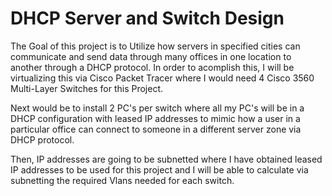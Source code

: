 # DHCP Server and Switch Design
The Goal of this project is to Utilize how servers in specified cities can communicate and send data through many offices in one location to another through a DHCP protocol. In order to acomplish this, I will be virtualizing this via Cisco Packet Tracer where I would need 4 Cisco 3560 Multi-Layer Switches for this Project. 

Next would be to install 2 PC's per switch where all my PC's will be in a DHCP configuration with leased IP addresses to mimic how a user in a particular office can connect to someone in a different server zone via DHCP protocol. 

Then, IP addresses are going to be subnetted where I have obtained leased IP addresses to be used for this project and I will be able to calculate via subnetting the required Vlans needed for each switch.
